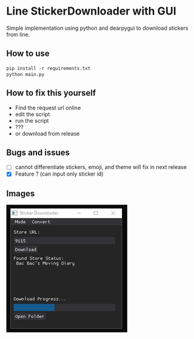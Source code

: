 # Line StickerDownloader with GUI
 
Simple implementation using python and dearpygui to download stickers from line.

## How to use
```
pip install -r requirements.txt
python main.py
```

## How to fix this yourself
- Find the request url online
- edit the script 
- run the script
- ???
- or download from release

## Bugs and issues
- [ ] cannot differentiate stickers, emoji, and theme will fix in next release
- [x] Feature ? (can input only sticker id)

## Images
![Screenshot](https://raw.githubusercontent.com/j3rr7/Line-Sticker-Downloader/master/images/ss.png)
